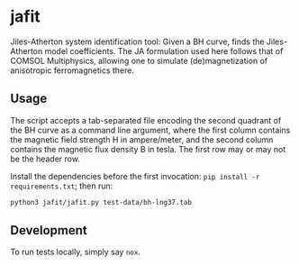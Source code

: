 # jafit

Jiles-Atherton system identification tool: Given a BH curve, finds the Jiles-Atherton model coefficients.
The JA formulation used here follows that of COMSOL Multiphysics,
allowing one to simulate (de)magnetization of anisotropic ferromagnetics there.

## Usage

The script accepts a tab-separated file encoding the second quadrant of the BH curve as a command line argument,
where the first column contains the magnetic field strength H in ampere/meter,
and the second column contains the magnetic flux density B in tesla.
The first row may or may not be the header row.

Install the dependencies before the first invocation: `pip install -r requirements.txt`;
then run:

```bash
python3 jafit/jafit.py test-data/bh-lng37.tab
```

## Development

To run tests locally, simply say `nox`.
